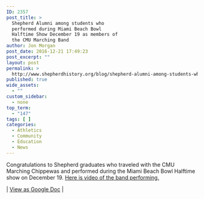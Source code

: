 ```yaml
---
ID: 2357
post_title: >
  Shepherd Alumni among students who
  performed during Miami Beach Bowl
  Halftime Show December 19 as members of
  the CMU Marching Band
author: Jon Morgan
post_date: 2016-12-21 17:49:23
post_excerpt: ""
layout: post
permalink: >
  http://www.shepherdhistory.org/blog/shepherd-alumni-among-students-who-performed-during-miami-beach-bowl-halftime-show-december-19-as-members-of-the-cmu-marching-band/
published: true
wide_assets:
  - ""
custom_sidebar:
  - none
top_term:
  - "147"
tags: [ ]
categories:
  - Athletics
  - Community
  - Education
  - News
---
```

Congratulations to Shepherd graduates who traveled with the CMU Marching Chippewas and performed during the Miami Beach Bowl Halftime show on December 19. <a href="https://chipcast.hosted.panopto.com/Panopto/Pages/Viewer.aspx?id=5ebc84df-46bc-48c0-8163-913634101126">Here is video of the band performing.</a>

| <a href="https://docs.google.com/document/d/15YJYMvzPbXf2206zUW5DEfpw6rLnxseVzlti7JhsYZ0/edit?usp=sharing">View as Google Doc</a> |